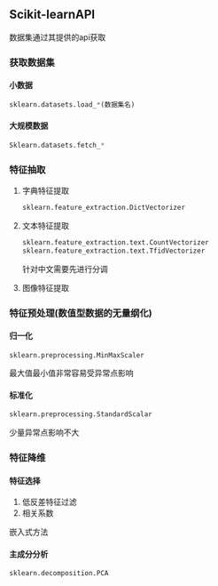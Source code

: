## Scikit-learnAPI

数据集通过其提供的api获取



### 获取数据集

#### 小数据

```python
sklearn.datasets.load_*(数据集名)
```

#### 大规模数据

```python
Sklearn.datasets.fetch_*
```



### 特征抽取

1. 字典特征提取

    ```python
    sklearn.feature_extraction.DictVectorizer
    ```

2. 文本特征提取

    ```python
    sklearn.feature_extraction.text.CountVectorizer
    sklearn.feature_extraction.text.TfidVectorizer
    ```

    针对中文需要先进行分调

3. 图像特征提取

### 特征预处理(数值型数据的无量纲化)

#### 归一化

```pyhton
sklearn.preprocessing.MinMaxScaler
```

最大值最小值非常容易受异常点影响



#### 标准化

```python
sklearn.preprocessing.StandardScalar
```

少量异常点影响不大



### 特征降维

#### 特征选择

1. 低反差特征过滤
2. 相关系数

嵌入式方法



#### 主成分分析

```
sklearn.decomposition.PCA
```

